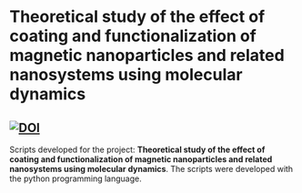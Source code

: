 # Theoretical study of the effect of coating and functionalization of magnetic nanoparticles and related nanosystems using molecular dynamics

[![DOI](https://zenodo.org/badge/312663014.svg)](https://zenodo.org/badge/latestdoi/312663014)
----
Scripts developed for the project: **Theoretical study of the effect of coating and functionalization of magnetic nanoparticles and related nanosystems using molecular dynamics**. The scripts were developed with the python programming language.
